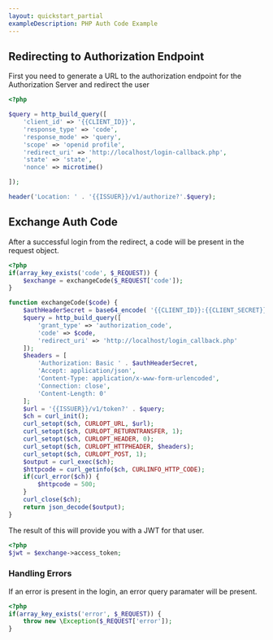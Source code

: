 ```yaml
---
layout: quickstart_partial
exampleDescription: PHP Auth Code Example
---
```


## Redirecting to Authorization Endpoint
First you need to generate a URL to the authorization endpoint for the Authorization Server and redirect the user

```php
<?php

$query = http_build_query([
    'client_id' => '{{CLIENT_ID}}',
    'response_type' => 'code',
    'response_mode' => 'query',
    'scope' => 'openid profile',
    'redirect_uri' => 'http://localhost/login-callback.php',
    'state' => 'state',
    'nonce' => microtime()

]);

header('Location: ' . '{{ISSUER}}/v1/authorize?'.$query);
```

## Exchange Auth Code
After a successful login from the redirect, a code will be present in the request object.
```php
<?php
if(array_key_exists('code', $_REQUEST)) {
    $exchange = exchangeCode($_REQUEST['code']);
}

function exchangeCode($code) {
    $authHeaderSecret = base64_encode( '{{CLIENT_ID}}:{{CLIENT_SECRET}}' );
    $query = http_build_query([
        'grant_type' => 'authorization_code',
        'code' => $code,
        'redirect_uri' => 'http://localhost/login_callback.php'
    ]);
    $headers = [
        'Authorization: Basic ' . $authHeaderSecret,
        'Accept: application/json',
        'Content-Type: application/x-www-form-urlencoded',
        'Connection: close',
        'Content-Length: 0'
    ];
    $url = '{{ISSUER}}/v1/token?' . $query;
    $ch = curl_init();
    curl_setopt($ch, CURLOPT_URL, $url);
    curl_setopt($ch, CURLOPT_RETURNTRANSFER, 1);
    curl_setopt($ch, CURLOPT_HEADER, 0);
    curl_setopt($ch, CURLOPT_HTTPHEADER, $headers);
    curl_setopt($ch, CURLOPT_POST, 1);
    $output = curl_exec($ch);
    $httpcode = curl_getinfo($ch, CURLINFO_HTTP_CODE);
    if(curl_error($ch)) {
        $httpcode = 500;
    }
    curl_close($ch);
    return json_decode($output);
}
```

The result of this will provide you with a JWT for that user.

```php
<?php
$jwt = $exchange->access_token;
```

### Handling Errors
If an error is present in the login, an error query paramater will be present.

```php
<?php
if(array_key_exists('error', $_REQUEST)) {
    throw new \Exception($_REQUEST['error']);
}
```




